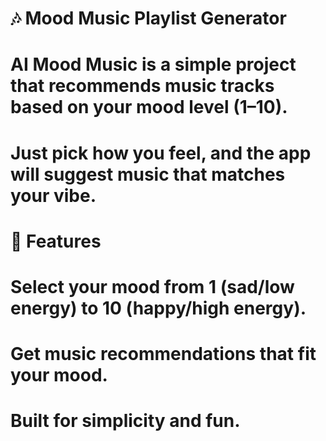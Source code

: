 # 🎶 Mood Music  Playlist Generator

# AI Mood Music is a simple project that recommends music tracks based on your mood level (1–10).
# Just pick how you feel, and the app will suggest music that matches your vibe.

# 🚀 Features

# Select your mood from 1 (sad/low energy) to 10 (happy/high energy).

# Get music recommendations that fit your mood.

# Built for simplicity and fun.